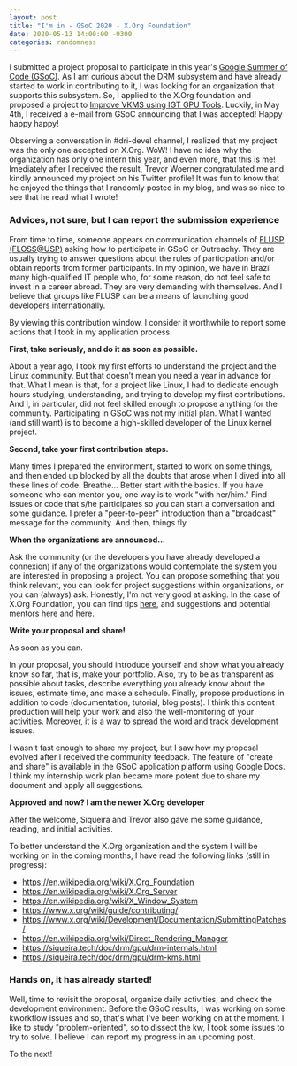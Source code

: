 ```yaml
---
layout: post
title: "I'm in - GSoC 2020 - X.Org Foundation"
date: 2020-05-13 14:00:00 -0300
categories: randomness
--- 
```


I submitted a project proposal to participate in this year's [Google Summer of
Code (GSoC)](https://summerofcode.withgoogle.com/).
As I am curious about the DRM subsystem and have already started to work
in contributing to it, I was looking for an organization that supports this
subsystem. So, I applied to the X.Org foundation and proposed a project to
[Improve VKMS using IGT GPU Tools](https://summerofcode.withgoogle.com/projects/#4669149428580352).
Luckily, in May 4th, I received a e-mail
from GSoC announcing that I was accepted! Happy happy happy!
 
Observing a conversation in #dri-devel channel, I realized that my project was
the only one accepted on X.Org. WoW! I have no idea why the organization has
only one intern this year, and even more, that this is me! Imediately after I
received the result, Trevor Woerner congratulated me and kindly announced my
project on his Twitter profile! It was fun to know that he enjoyed the things that I
randomly posted in my blog, and was so nice to see that he read what I wrote!

### Advices, not sure, but I can report the submission experience

From time to time, someone appears on communication channels of [FLUSP
(FLOSS@USP)](https://flusp.ime.usp.br/) asking how to participate in GSoC or
Outreachy. They are usually trying to answer questions about the rules of
participation and/or obtain reports from former participants. In my opinion, we
have in Brazil many high-qualified IT people who, for some reason, do not feel
safe to invest in a career abroad. They are very demanding with themselves. And
I believe that groups like FLUSP can be a means of launching good developers
internationally.

By viewing this contribution window, I consider it worthwhile to report some
actions that I took in my application process.

**First, take seriously, and do it as soon as possible.**

About a year ago, I took my first efforts to understand the project and the
Linux community. But that doesn’t mean you need a year in advance
for that. What I mean is that, for a project like Linux, I had to dedicate
enough hours studying, understanding, and trying to develop my first
contributions. And I, in particular, did not feel skilled enough to propose
anything for the community. Participating in GSoC was not my initial plan. What
I wanted (and still want) is to become a high-skilled developer of the Linux
kernel project.

**Second, take your first contribution steps.**

Many times I prepared the environment, started to work on some things, and then
ended up blocked by all the doubts that arose when I dived into all these lines
of code. Breathe...  Better start with the basics. If you have someone who can
mentor you, one way is to work "with her/him." Find issues or code that s/he
participates so you can start a conversation and some guidance. I prefer a
"peer-to-peer" introduction than a "broadcast" message for the community. And
then, things fly.

**When the organizations are announced...**

Ask the community (or the developers you have already developed a connexion) if
any of the organizations would contemplate the system you are interested in
proposing a project. You can propose something that you think relevant, you can
look for project suggestions within organizations, or you can (always) ask.
Honestly, I'm not very good at asking. In the case of X.Org Foundation, you can
find tips [here](https://www.x.org/wiki/XorgEVoC/), and suggestions and
potential mentors [here](https://www.x.org/wiki/SummerOfCodeIdeas/) and
[here](https://www.x.org/wiki/ToDo/).

**Write your proposal and share!**

As soon as you can.

In your proposal, you should introduce yourself and show what you already know
so far, that is, make your portfolio. Also, try to be as transparent as
possible about tasks, describe everything you already know about the issues,
estimate time, and make a schedule. Finally, propose productions in addition to
code (documentation, tutorial, blog posts). I think this content production
will help your work and also the well-monitoring of your activities. Moreover,
it is a way to spread the word and track development issues.

I wasn't fast enough to share my project, but I saw how my proposal evolved
after I received the community feedback. The feature of "create and share" is
available in the GSoC application platform using Google Docs. I think my
internship work plan became more potent due to share my document and apply all
suggestions.

**Approved and now? I am the newer X.Org developer**

After the welcome, Siqueira and Trevor also gave me some guidance, reading, and
initial activities.

To better understand the X.Org organization and the system I will be working on
in the coming months, I have read the following links (still in progress):
* <https://en.wikipedia.org/wiki/X.Org_Foundation>
* <https://en.wikipedia.org/wiki/X.Org_Server>
* <https://en.wikipedia.org/wiki/X_Window_System>
* <https://www.x.org/wiki/guide/contributing/>
* <https://www.x.org/wiki/Development/Documentation/SubmittingPatches/>
* <https://en.wikipedia.org/wiki/Direct_Rendering_Manager>
* <https://siqueira.tech/doc/drm/gpu/drm-internals.html>
* <https://siqueira.tech/doc/drm/gpu/drm-kms.html>

### Hands on, it has already started! 

Well, time to revisit the proposal, organize daily activities, and check the
development environment.  Before the GSoC results, I was working on some
kworkflow issues and so, that's what I've been working on at the moment. I like
to study "problem-oriented", so to dissect the kw, I took some issues to try to
solve. I believe I can report my progress in an upcoming post.

To the next!
